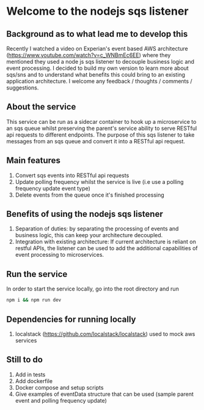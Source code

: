 # Welcome to the nodejs sqs listener

## Background as to what lead me to develop this
Recently I watched a video on Experian's event based AWS architecture (https://www.youtube.com/watch?v=c_WNBmEc6EE) where they mentioned they used a node js sqs listener to decouple business logic and event processing. I decided to build my own version to learn more about sqs/sns and to understand what benefits this could bring to an existing application architecture. I welcome any feedback / thoughts / comments / suggestions.

## About the service
This service can be run as a sidecar container to hook up a microservice to an sqs queue whilst preserving the parent's service ability to serve RESTful api requests to different endpoints. The purpose of this sqs listener to take messages from an sqs queue and convert it into a RESTful api request.

## Main features
1. Convert sqs events into RESTful api requests
2. Update polling frequency whilst the service is live (i.e use a polling frequency update event type)
3. Delete events from the queue once it's finished processing

## Benefits of using the nodejs sqs listener
1. Separation of duties: by separating the processing of events and business logic, this can keep your architecture decoupled.
2. Integration with existing architecture: If current architecture is reliant on restful APIs, the listener can be used to add the additional capabilities of event processing to microservices.

## Run the service
In order to start the service locally, go into the root directory and run
```bash
npm i && npm run dev
```

## Dependencies for running locally
1. localstack (https://github.com/localstack/localstack) used to mock aws services


## Still to do
1. Add in tests
2. Add dockerfile
3. Docker compose and setup scripts
4. Give examples of eventData structure that can be used (sample parent event and polling frequency update)
